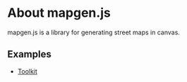# About mapgen.js

mapgen.js is a library for generating street maps in canvas.

## Examples

* [Toolkit](http://signpostmarv.github.com/mapgen.js/examples/toolkit.html)
